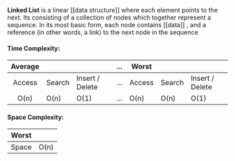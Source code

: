 **Linked List** is a linear [[data structure]] where each element points to the next. Its consisting of a collection of nodes which together represent a sequence. In its most basic form, each node contains [[data]] , and a reference (in other words, a link) to the next node in the sequence


#### Time Complexity:

|Average|||...|Worst|||
|:-:|-|-|:-:|-|-|-|
| Access | Search | Insert / Delete |...| Access | Search | Insert / Delete |
| O(n) | O(n) | O(1) |...| O(n) | O(n) | O(1)


#### Space Complexity:

|Worst| |
|:-:|-|
| Space | O(n) |
